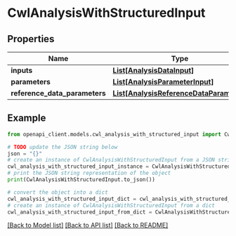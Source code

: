 # CwlAnalysisWithStructuredInput


## Properties

Name | Type | Description | Notes
------------ | ------------- | ------------- | -------------
**inputs** | [**List[AnalysisDataInput]**](AnalysisDataInput.md) |  | 
**parameters** | [**List[AnalysisParameterInput]**](AnalysisParameterInput.md) |  | [optional] 
**reference_data_parameters** | [**List[AnalysisReferenceDataParameter]**](AnalysisReferenceDataParameter.md) |  | [optional] 

## Example

```python
from openapi_client.models.cwl_analysis_with_structured_input import CwlAnalysisWithStructuredInput

# TODO update the JSON string below
json = "{}"
# create an instance of CwlAnalysisWithStructuredInput from a JSON string
cwl_analysis_with_structured_input_instance = CwlAnalysisWithStructuredInput.from_json(json)
# print the JSON string representation of the object
print(CwlAnalysisWithStructuredInput.to_json())

# convert the object into a dict
cwl_analysis_with_structured_input_dict = cwl_analysis_with_structured_input_instance.to_dict()
# create an instance of CwlAnalysisWithStructuredInput from a dict
cwl_analysis_with_structured_input_from_dict = CwlAnalysisWithStructuredInput.from_dict(cwl_analysis_with_structured_input_dict)
```
[[Back to Model list]](../README.md#documentation-for-models) [[Back to API list]](../README.md#documentation-for-api-endpoints) [[Back to README]](../README.md)


